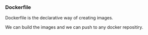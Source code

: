### Dockerfile

Dockerfile is the declarative way of creating images.

We can build the images and we can push to any docker repositiry.

